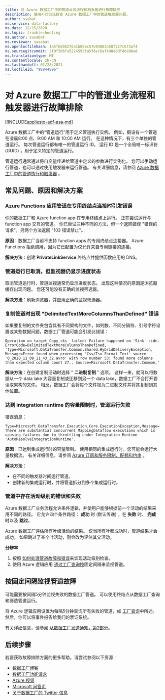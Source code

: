 ```yaml
---
title: 对 Azure 数据工厂中的管道业务流程和触发器进行故障排除
description: 使用不同方法排查 Azure 数据工厂中的管道触发器问题。
author: ssabat
ms.service: data-factory
ms.date: 12/15/2020
ms.topic: troubleshooting
ms.author: susabat
ms.reviewer: susabat
ms.openlocfilehash: 1a5f665627da1b08ec57b04863a58f227c673af4
ms.sourcegitcommit: 2f9f306fa5224595fa5f8ec6af498a0df4de08a8
ms.translationtype: MT
ms.contentlocale: zh-CN
ms.lasthandoff: 01/28/2021
ms.locfileid: "98944896"
---
```

# <a name="troubleshoot-pipeline-orchestration-and-triggers-in-azure-data-factory"></a>对 Azure 数据工厂中的管道业务流程和触发器进行故障排除

[!INCLUDE[appliesto-adf-asa-md](includes/appliesto-adf-asa-md.md)]

Azure 数据工厂中的“管道运行”用于定义管道执行实例。 例如，假设有一个管道在凌晨8:00 点、9:00 AM 和 10:00 AM 运行。 在这种情况下，有三个单独的管道运行。 每次管道运行都有唯一的管道运行 ID。 运行 ID 是一个全局唯一标识符 (GUID) ，用于定义特定的管道运行。

管道运行通常通过将自变量传递给管道中定义的参数进行实例化。 您可以手动运行管道，也可以通过使用触发器来运行管道。 有关详细信息，请参阅 [Azure 数据工厂中的管道执行和触发器](concepts-pipeline-execution-triggers.md) 。

## <a name="common-issues-causes-and-solutions"></a>常见问题、原因和解决方案

### <a name="an-azure-functions-app-pipeline-throws-an-error-with-private-endpoint-connectivity"></a>Azure Functions 应用管道在专用终结点连接时引发错误
 
你的数据工厂和 Azure function app 在专用终结点上运行。 正在尝试运行与 function app 交互的管道。 你已尝试三种不同的方法，但一个返回错误 "错误的请求"，另两个方法返回 "103 错误禁止"。

**原因**：数据工厂当前不支持 function apps 的专用终结点连接器。 Azure Functions 拒绝调用，因为它已配置为仅允许来自专用链接的连接。

**解决方法**：创建 **PrivateLinkService** 终结点并提供函数应用的 DNS。

### <a name="a-pipeline-run-is-canceled-but-the-monitor-still-shows-progress-status"></a>管道运行已取消，但监视器仍显示进度状态

取消管道运行时，管道监视通常仍显示进度状态。 出现这种情况的原因是浏览器缓存出现问题。 您还可能没有正确的监视筛选器。

**解决方法**：刷新浏览器，并应用正确的监视筛选器。
 
### <a name="you-see-a-delimitedtextmorecolumnsthandefined-error-when-copying-a-pipeline"></a>复制管道时出现 "DelimitedTextMoreColumnsThanDefined" 错误
 
如果要复制的文件夹包含具有不同架构的文件，如列数、不同分隔符、引号字符设置或某些数据问题，数据工厂管道可能会引发此错误：

`
Operation on target Copy_sks  failed: Failure happened on 'Sink' side.
ErrorCode=DelimitedTextMoreColumnsThanDefined,
'Type=Microsoft.DataTransfer.Common.Shared.HybridDeliveryException,
Message=Error found when processing 'Csv/Tsv Format Text' source '0_2020_11_09_11_43_32.avro' with row number 53: found more columns than expected column count 27.,
Source=Microsoft.DataTransfer.Common,'
`

**解决方法**：在创建复制活动时选择 " **二进制复制** " 选项。 这样一来，就可以将数据从一个 data lake 大容量复制或迁移到另一个 data lake，数据工厂不会打开要读取架构的文件。 相反，数据工厂会将每个文件视为二进制文件并将其复制到其他位置。

### <a name="a-pipeline-run-fails-when-you-reach-the-capacity-limit-of-the-integration-runtime"></a>达到 integration runtime 的容量限制时，管道运行失败

错误消息：

`
Type=Microsoft.DataTransfer.Execution.Core.ExecutionException,Message=There are substantial concurrent MappingDataflow executions which is causing failures due to throttling under Integration Runtime 'AutoResolveIntegrationRuntime'.
`

**原因**：已达到集成运行时的容量限制。 使用相同的集成运行时，您可能会运行大量数据流。 有关详细信息，请参阅 [Azure 订阅和服务限制、配额和约束](../azure-resource-manager/management/azure-subscription-service-limits.md#version-2) 。

**解决方法**：
 
- 在不同的触发器时间运行管道。
- 创建新的集成运行时，并将管道拆分到多个集成运行时。

### <a name="you-have-activity-level-errors-and-failures-in-pipelines"></a>管道中存在活动级别的错误和失败

Azure 数据工厂业务流程允许条件逻辑，并使用户能够根据前一个活动的结果采用不同的路径。 它允许四个条件路径： **成功** 时 (默认传递) ，在 **失败** 时、 **完成** 时以及 **跳过**。 

Azure 数据工厂评估所有叶级活动的结果。 仅当所有叶都成功时，管道结果才会成功。 如果跳过了某个叶活动，则会改为评估其父活动。 

**分辨率**

1. 按照 [如何处理管道故障和错误](https://techcommunity.microsoft.com/t5/azure-data-factory/understanding-pipeline-failures-and-error-handling/ba-p/1630459)来实现活动级别检查。
1. 使用 Azure 逻辑应用 [通过工厂查询按](/rest/api/datafactory/pipelineruns/querybyfactory)固定间隔来监视管道。

## <a name="monitor-pipeline-failures-in-regular-intervals"></a>按固定间隔监视管道故障

可能需要按间隔5分钟监视失败的数据工厂管道。 可以使用终结点从数据工厂查询和筛选管道运行。 

将 Azure 逻辑应用设置为每隔5分钟查询所有失败的管道，如 [工厂查询](/rest/api/datafactory/pipelineruns/querybyfactory)中所述。 然后，你可以将事件报告给我们的票证系统。

有关详细信息，请参阅 [从数据工厂发送通知，第2部分](https://www.mssqltips.com/sqlservertip/5962/send-notifications-from-an-azure-data-factory-pipeline--part-2/)。

## <a name="next-steps"></a>后续步骤

若要获取故障排除方面的更多帮助，请尝试参阅以下资源：

*  [数据工厂博客](https://azure.microsoft.com/blog/tag/azure-data-factory/)
*  [数据工厂功能请求](https://feedback.azure.com/forums/270578-data-factory)
*  [Azure 视频](https://azure.microsoft.com/resources/videos/index/?sort=newest&services=data-factory)
*  [Microsoft 问答页](/answers/topics/azure-data-factory.html)
*  [关于数据工厂的 Twitter 信息](https://twitter.com/hashtag/DataFactory)